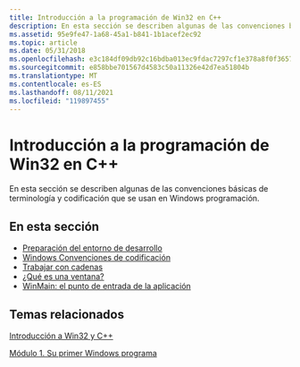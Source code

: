 ```yaml
---
title: Introducción a la programación de Win32 en C++
description: En esta sección se describen algunas de las convenciones básicas de terminología y codificación que se usan en Windows programación.
ms.assetid: 95e9fe47-1a68-45a1-b841-1b1acef2ec92
ms.topic: article
ms.date: 05/31/2018
ms.openlocfilehash: e3c184df09db92c16bdba013ec9fdac7297cf1e378a8f0f365796a04b89efe87
ms.sourcegitcommit: e858bbe701567d4583c50a11326e42d7ea51804b
ms.translationtype: MT
ms.contentlocale: es-ES
ms.lasthandoff: 08/11/2021
ms.locfileid: "119897455"
---
```

# <a name="intro-to-win32-programming-in-c"></a>Introducción a la programación de Win32 en C++

En esta sección se describen algunas de las convenciones básicas de terminología y codificación que se usan en Windows programación.

## <a name="in-this-section"></a>En esta sección

-   [Preparación del entorno de desarrollo](prepare-your-development-environment.md)
-   [Windows Convenciones de codificación](windows-coding-conventions.md)
-   [Trabajar con cadenas](working-with-strings.md)
-   [¿Qué es una ventana?](what-is-a-window-.md)
-   [WinMain: el punto de entrada de la aplicación](winmain--the-application-entry-point.md)

## <a name="related-topics"></a>Temas relacionados

<dl> <dt>

[Introducción a Win32 y C++](learn-to-program-for-windows.md)
</dt> <dt>

[Módulo 1. Su primer Windows programa](your-first-windows-program.md)
</dt> </dl>

 

 




